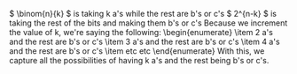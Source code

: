 $ \binom{n}{k} $ is taking k a's while the rest are b's or c's
$ 2^{n-k} $ is taking the rest of the bits and making them b's or c's
Because we increment the value of k, we're saying the following:
\begin{enumerate}
\item 2 a's and the rest are b's or c's
\item 3 a's and the rest are b's or c's
\item 4 a's and the rest are b's or c's
\item etc etc
\end{enumerate}
With this, we capture all the possibilities of having k a's and the rest being b's or c's.
